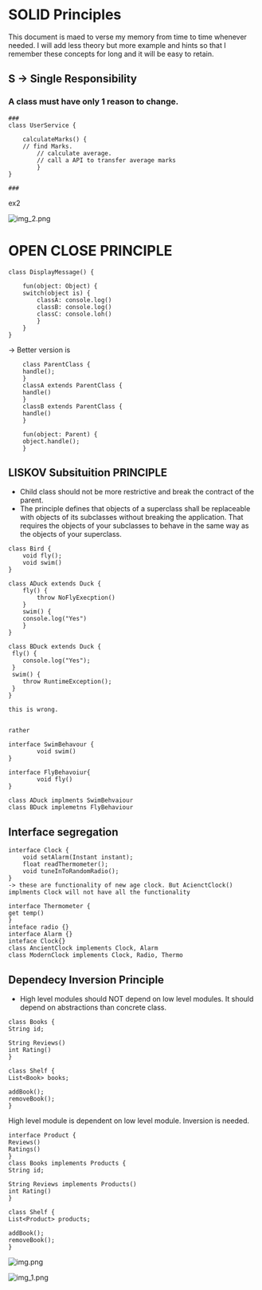 # SOLID Principles

<p> This document is maed to verse my memory from time to time whenever needed. I will add less theory but more example
and hints so that I remember these concepts for long and it will be easy to retain.</p>

## S -> Single Responsibility
### A class must have only 1 reason to change.

    ###
    class UserService {

        calculateMarks() {
        // find Marks.
            // calculate average.
            // call a API to transfer average marks
            }
    }
    
    ###

ex2 

![img_2.png](img_2.png)

# OPEN CLOSE PRINCIPLE

```
class DisplayMessage() {

    fun(object: Object) {
    switch(object is) {
        classA: console.log()
        classB: console.log()
        classC: console.loh()
        } 
    }
}

```

-> Better version is


```
    class ParentClass {
    handle();
    }
    classA extends ParentClass {
    handle()
    }
    classB extends ParentClass {
    handle()
    }
    
    fun(object: Parent) {
    object.handle();
    }
```

## LISKOV Subsituition PRINCIPLE

-  Child class should not be more restrictive and break the contract of the parent.
-  The principle defines that objects of a superclass shall be replaceable with objects of its subclasses without breaking the application. That requires the objects of your subclasses to behave in the same way as the objects of your superclass. 

```
class Bird {
    void fly();
    void swim()
}

class ADuck extends Duck {
    fly() {
        throw NoFlyExecption()
    }
    swim() {
    console.log("Yes")
    }
}

class BDuck extends Duck {
 fly() {
    console.log("Yes");
 }
 swim() {
    throw RuntimeException();
 }
}

this is wrong.


rather

interface SwimBehavour {
        void swim()
}

interface FlyBehavoiur{
        void fly()
}

class ADuck implments SwimBehvaiour
class BDuck implemetns FlyBehaviour
```

## Interface segregation

```
interface Clock {
    void setAlarm(Instant instant);
    float readThermometer();
    void tuneInToRandomRadio();
}
-> these are functionality of new age clock. But AcienctClock() implments Clock will not have all the functionality

interface Thermometer {
get temp()
}
inteface radio {}
interface Alarm {}
inteface Clock{}
class AncientClock implements Clock, Alarm
class ModernClock implements Clock, Radio, Thermo

```


## Dependecy Inversion Principle
- High level modules should NOT depend on low level modules. It should depend on abstractions than concrete class.

```
class Books {
String id;

String Reviews()
int Rating()
}

class Shelf {
List<Book> books;

addBook();
removeBook();
}
```
High level module is dependent on low level module. Inversion is needed.

```
interface Product {
Reviews()
Ratings()
}
class Books implements Products {
String id;

String Reviews implements Products()
int Rating()
}

class Shelf {
List<Product> products;

addBook();
removeBook();
}
```

![img.png](img.png)

![img_1.png](img_1.png)
